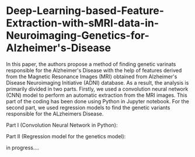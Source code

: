 # Deep-Learning-based-Feature-Extraction-with-sMRI-data-in-Neuroimaging-Genetics-for-Alzheimer's-Disease
In this paper, the authors propose a method of finding genetic varinats responsible for the Alzheimer's Disease with the help of features derived from the Magnetic Resonance Images (MRI) obtained from Alzheimer's Disease Neuroimaging Initiative (ADNI) database. As a result, the analysis is primarily divided in two parts. Firstly, we used a convolution neural network (CNN) model to perform an automatic extraction from the MRI images. This part of the coding has been done using Python in Jupyter notebook. For the second part, we used regression models to find the genetic variants responsible for the ALzheimers Disease.

Part I (Convolution Neural Network in Python): 



















Part II (Regression model for the genetics model):



in progress....




